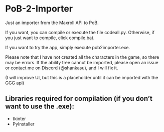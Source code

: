 # PoB-2-Importer
Just an importer from the Maxroll API to PoB.

If you want, you can compile or execute the file codeall.py. Otherwise, if you just want to compile, click compile.bat.

If you want to try the app, simply execute pob2importer.exe.

Please note that I have not created all the characters in the game, so there may be errors. If the ability tree cannot be imported, please open an issue or contact me on Discord (@shankasu), and I will fix it.

(I will improve UI, but this is a placeholder until it can be imported with the GGG api)

## Libraries required for compilation (if you don’t want to use the .exe):
- tkinter
- PyInstaller
